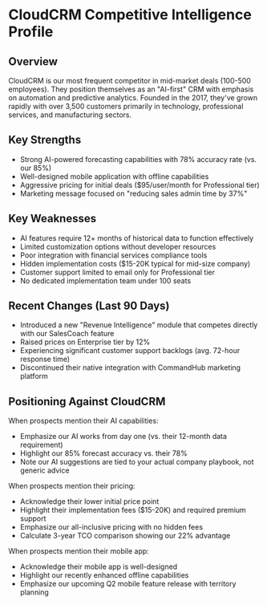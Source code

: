 # CloudCRM Competitive Intelligence Profile

## Overview
CloudCRM is our most frequent competitor in mid-market deals (100-500 employees). They position themselves as an "AI-first" CRM with emphasis on automation and predictive analytics. Founded in the 2017, they've grown rapidly with over 3,500 customers primarily in technology, professional services, and manufacturing sectors.

## Key Strengths
- Strong AI-powered forecasting capabilities with 78% accuracy rate (vs. our 85%)
- Well-designed mobile application with offline capabilities
- Aggressive pricing for initial deals ($95/user/month for Professional tier)
- Marketing message focused on "reducing sales admin time by 37%"

## Key Weaknesses
- AI features require 12+ months of historical data to function effectively
- Limited customization options without developer resources
- Poor integration with financial services compliance tools
- Hidden implementation costs ($15-20K typical for mid-size company)
- Customer support limited to email only for Professional tier
- No dedicated implementation team under 100 seats

## Recent Changes (Last 90 Days)
- Introduced a new "Revenue Intelligence" module that competes directly with our SalesCoach feature
- Raised prices on Enterprise tier by 12%
- Experiencing significant customer support backlogs (avg. 72-hour response time)
- Discontinued their native integration with CommandHub marketing platform

## Positioning Against CloudCRM
When prospects mention their AI capabilities:
- Emphasize our AI works from day one (vs. their 12-month data requirement)
- Highlight our 85% forecast accuracy vs. their 78%
- Note our AI suggestions are tied to your actual company playbook, not generic advice

When prospects mention their pricing:
- Acknowledge their lower initial price point
- Highlight their implementation fees ($15-20K) and required premium support
- Emphasize our all-inclusive pricing with no hidden fees
- Calculate 3-year TCO comparison showing our 22% advantage

When prospects mention their mobile app:
- Acknowledge their mobile app is well-designed
- Highlight our recently enhanced offline capabilities
- Emphasize our upcoming Q2 mobile feature release with territory planning
